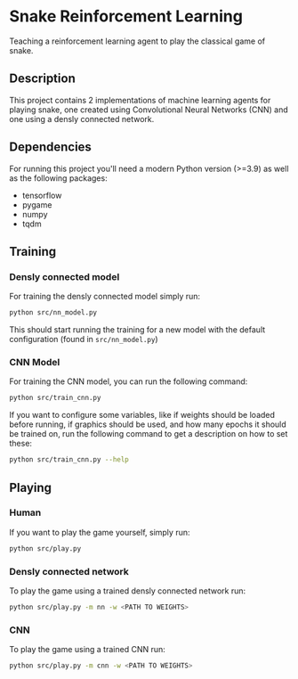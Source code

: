 # Snake Reinforcement Learning

Teaching a reinforcement learning agent to play the classical game of snake.

## Description

This project contains 2 implementations of machine learning agents for playing snake, one created using Convolutional Neural Networks (CNN) and one using a densly connected network.

## Dependencies

For running this project you'll need a modern Python version (>=3.9) as well as the following packages:

- tensorflow
- pygame
- numpy
- tqdm

## Training

### Densly connected model

For training the densly connected model simply run:

```bash
python src/nn_model.py
```

This should start running the training for a new model with the default configuration (found in `src/nn_model.py`)

### CNN Model

For training the CNN model, you can run the following command:

```bash
python src/train_cnn.py
```

If you want to configure some variables, like if weights should be loaded before running, if graphics should be used, and how many epochs it should be trained on, run the following command to get a description on how to set these:

```bash
python src/train_cnn.py --help
```

## Playing

### Human

If you want to play the game yourself, simply run:

```bash
python src/play.py
```

### Densly connected network

To play the game using a trained densly connected network run:

```bash
python src/play.py -m nn -w <PATH TO WEIGHTS>
```

### CNN

To play the game using a trained CNN run:

```bash
python src/play.py -m cnn -w <PATH TO WEIGHTS>
```
